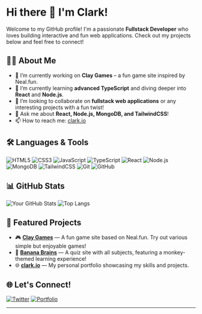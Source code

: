 # Hi there 👋 I'm Clark!

Welcome to my GitHub profile! I'm a passionate **Fullstack Developer** who loves building interactive and fun web applications. Check out my projects below and feel free to connect!

## 🧑‍💻 About Me

- 🔭 I’m currently working on **Clay Games** – a fun game site inspired by Neal.fun.
- 🌱 I’m currently learning **advanced TypeScript** and diving deeper into **React** and **Node.js**.
- 👯 I’m looking to collaborate on **fullstack web applications** or any interesting projects with a fun twist!
- 💬 Ask me about **React, Node.js, MongoDB, and TailwindCSS**!
- 📫 How to reach me: [clark.io](https://clark.io)

## 🛠️ Languages & Tools

![HTML5](https://img.shields.io/badge/-HTML5-E34F26?style=flat&logo=html5&logoColor=white)
![CSS3](https://img.shields.io/badge/-CSS3-1572B6?style=flat&logo=css3)
![JavaScript](https://img.shields.io/badge/-JavaScript-F7DF1E?style=flat&logo=javascript&logoColor=black)
![TypeScript](https://img.shields.io/badge/-TypeScript-3178C6?style=flat&logo=typescript&logoColor=white)
![React](https://img.shields.io/badge/-React-61DAFB?style=flat&logo=react)
![Node.js](https://img.shields.io/badge/-Node.js-339933?style=flat&logo=node.js&logoColor=white)
![MongoDB](https://img.shields.io/badge/-MongoDB-47A248?style=flat&logo=mongodb&logoColor=white)
![TailwindCSS](https://img.shields.io/badge/-TailwindCSS-06B6D4?style=flat&logo=tailwindcss&logoColor=white)
![Git](https://img.shields.io/badge/-Git-F05032?style=flat&logo=git&logoColor=white)
![GitHub](https://img.shields.io/badge/-GitHub-181717?style=flat&logo=github)

## 📊 GitHub Stats

![Your GitHub Stats](https://github-readme-stats.vercel.app/api?username=itscl4rk&show_icons=true&hide_title=true&theme=radical)
![Top Langs](https://github-readme-stats.vercel.app/api/top-langs/?username=itscl4rk&layout=compact&theme=radical)

## 📂 Featured Projects

- 🎮 [**Clay Games**](https://github.com/itscl4rk/clay-games) — A fun game site based on Neal.fun. Try out various simple but enjoyable games!
- 🐒 [**Banana Brains**](https://github.com/itscl4rk/banana-brains) — A quiz site with all subjects, featuring a monkey-themed learning experience!
- 🌐 [**clark.io**](https://clark.io) — My personal portfolio showcasing my skills and projects.

## 🌐 Let's Connect!

<!---[![LinkedIn](https://img.shields.io/badge/-LinkedIn-0A66C2?style=flat&logo=linkedin&logoColor=white)](https://linkedin.com/in/YourProfile)--->
[![Twitter](https://img.shields.io/badge/-Twitter-1DA1F2?style=flat&logo=twitter&logoColor=white)](https://twitter.com/YourHandle)
[![Portfolio](https://img.shields.io/badge/-clark.io-000?style=flat&logo=vercel&logoColor=white)](https://clark.io)

---
